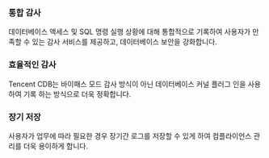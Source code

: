 
### 통합 감사
데이터베이스 액세스 및 SQL 명령 실행 상황에 대해 통합적으로 기록하여 사용자가 만족할 수 있는 감사 서비스를 제공하고, 데이터베이스 보안을 강화합니다. 

### 효율적인 감사
Tencent CDB는 바이패스 모드 감사 방식이 아닌 데이터베이스 커널 플러그 인을 사용하여 기록 하는 방식으로 더욱 정확합니다.

### 장기 저장
사용자가 업무에 따라 필요한 경우 장기간 로그를 저장할 수 있게 하여 컴플라이언스 관리를 더욱 용이하게 합니다. 
